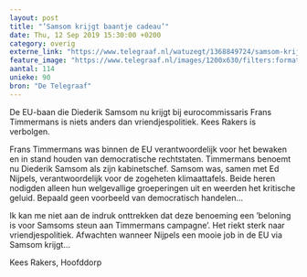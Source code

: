 ```yaml
---
layout: post
title: "’Samsom krijgt baantje cadeau’"
date: Thu, 12 Sep 2019 15:30:00 +0200
category: overig
externe_link: "https://www.telegraaf.nl/watuzegt/1368849724/samsom-krijgt-baantje-cadeau"
feature_image: "https://www.telegraaf.nl/images/1200x630/filters:format(jpeg):quality(80)/cdn-kiosk-api.telegraaf.nl/d030cbfc-d561-11e9-ab85-0255c322e81b.jpg"
aantal: 114
unieke: 90
bron: "De Telegraaf"
---
```


<p class="intro">De EU-baan die Diederik Samsom nu krijgt bij eurocommissaris Frans Timmermans is niets anders dan vriendjespolitiek. Kees Rakers is verbolgen.</p> <p>Frans Timmermans was binnen de EU verantwoordelijk voor het bewaken en in stand houden van democratische rechtstaten. Timmermans benoemt nu Diederik Samsom als zijn kabinetschef. Samsom was, samen met Ed Nijpels, verantwoordelijk voor de zogeheten klimaattafels. Beide heren nodigden alleen hun welgevallige groeperingen uit en weerden het kritische geluid. Bepaald geen voorbeeld van democratisch handelen...</p><p>Ik kan me niet aan de indruk onttrekken dat deze benoeming een ’beloning is voor Samsoms steun aan Timmermans campagne’. Het riekt sterk naar vriendjespolitiek. Afwachten wanneer Nijpels een mooie job in de EU via Samsom krijgt...</p><p>Kees Rakers, Hoofddorp</p>
